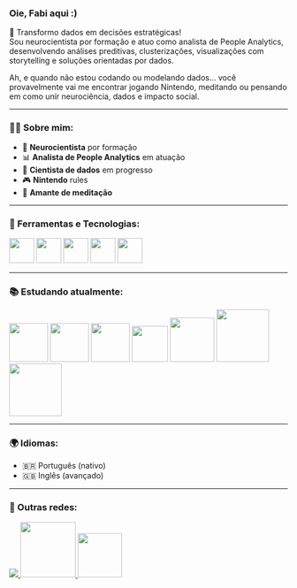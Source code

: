<!--### Hi there 👋-->

<!--
**fabicorallokuhlmann/fabicorallokuhlmann** is a ✨ _special_ ✨ repository because its `README.md` (this file) appears on your GitHub profile.

Here are some ideas to get you started:

- 🔭 I’m currently working on ...
- 🌱 I’m currently learning ...
- 👯 I’m looking to collaborate on ...
- 🤔 I’m looking for help with ...
- 💬 Ask me about ...
- 📫 How to reach me: ...
- 😄 Pronouns: ...
- ⚡ Fun fact: ...
-->
### Oie, Fabi aqui :)

🎯 Transformo dados em decisões estratégicas!  
Sou neurocientista por formação e atuo como analista de People Analytics, desenvolvendo análises preditivas, clusterizações, visualizações com storytelling e soluções orientadas por dados.

Ah, e quando não estou codando ou modelando dados... você provavelmente vai me encontrar jogando Nintendo, meditando ou pensando em como unir neurociência, dados e impacto social.  

---

### 👩‍💻 Sobre mim:
- 🧠 **Neurocientista** por formação  
- 📊 **Analista de People Analytics** em atuação  
- 🤖 **Cientista de dados** em progresso  
- 🎮 **Nintendo** rules  
- 🧘 **Amante de meditação**

<!--- ✨ Praticante de tiro com arco, futebol e kitesurf  -->

---

### 🚀 Ferramentas e Tecnologias:

<div display="inline">
<img src="https://cdn.jsdelivr.net/gh/devicons/devicon/icons/python/python-original.svg" width ="45" />
<img src="https://cdn.jsdelivr.net/gh/devicons/devicon/icons/microsoftsqlserver/microsoftsqlserver-plain.svg" width ="45" />
<img src="https://img.shields.io/badge/PowerBI-F2C811?style=for-the-badge&logo=powerbi&logoColor=black" width="45"/>
<img src="https://cdn.jsdelivr.net/gh/devicons/devicon/icons/mysql/mysql-original.svg" width ="45" />
<img src="https://upload.wikimedia.org/wikipedia/commons/thumb/3/34/Microsoft_Office_Excel_%282019%E2%80%93present%29.svg/512px-Microsoft_Office_Excel_%282019%E2%80%93present%29.svg.png" width="45"/>
</div>

---

### 📚 Estudando atualmente:

<div display="inline">
<img src="https://img.shields.io/badge/Numpy-777BB4?style=for-the-badge&logo=numpy&logoColor=white" width ="70" />
<img src="https://img.shields.io/badge/Pandas-2C2D72?style=for-the-badge&logo=pandas&logoColor=white" width ="70" />
<img src="https://img.shields.io/badge/Plotly-239120?style=for-the-badge&logo=plotly&logoColor=white" width ="70" />
<img src="https://img.shields.io/badge/SciPy-654FF0?style=for-the-badge&logo=SciPy&logoColor=white" width ="65" />
<img src="https://img.shields.io/badge/Matplotlib-%238b0000.svg?style=for-the-badge&logo=Matplotlib&logoColor=black" width ="80" />
<img src="https://img.shields.io/badge/TensorFlow-FF6F00?style=for-the-badge&logo=TensorFlow&logoColor=white" width ="95" />
<img src="https://img.shields.io/badge/scikit_learn-F7931E?style=for-the-badge&logo=scikit-learn&logoColor=white" width ="95" />
</div>

---

 <!--### 📌 Projetos em Destaque:

- 🔍 **Análise de Turnover e Clima Organizacional**  
  Modelagem de Health Score para franquias, com indicadores preditivos como eNPS, Q1/Q2, aderência a quadro ideal e low performers.  
  [🔗 Ver projeto](link-do-repo)

- 📈 **Dashboard de Performance no Power BI**  
  Desenvolvimento de dashboards estratégicos para análise de metas e KPIs.  
  [🔗 Ver projeto](link-do-repo)

- 🧠 **Estudo de Neurociência & Dados**  
  Análise de padrões comportamentais a partir de dados experimentais com base em neurociência cognitiva.  
  [🔗 Ver projeto](link-do-repo)

*(me avisa se quiser ajuda para colocar links e descrição real dos seus projetos!)*

---
-->
### 🌍 Idiomas:

- 🇧🇷 Português (nativo)  
- 🇬🇧 Inglês (avançado)  

---

### 🔗 Outras redes:

<a href="https://linkedin.com/in/fabianacorallokuhlmann">
  <img src="https://img.shields.io/badge/linkedin-%230077B5.svg?style=for-the-badge&logo=linkedin&logoColor=white"/>
</a>    
  
<a href="https://sites.google.com/view/portfoliodeprojetosfabianack/in%C3%ADcio">
<img src="https://img.shields.io/badge/Portfolio-255E63?style=for-the-badge&logo=About.me&logoColor=white" width ="100"/>
</a>

<a href="mailto:fabiana.corallo01@gmail.com">
<img src="https://img.shields.io/badge/Gmail-D14836?style=for-the-badge&logo=gmail&logoColor=white" width ="80"/> 
</a> 
 
 <!--
 <a href="https://linkedin.com/in/fabianacorallokuhlmann">
  <img src="https://img.shields.io/badge/linkedin-%230077B5.svg?style=for-the-badge&logo=linkedin&logoColor=white">
</a>

&nbsp;&nbsp;<img src="https://img.shields.io/badge/Instagram-E4405F?style=for-the-badge&logo=instagram&logoColor=white" width ="100" />
-->
<!--
&nbsp;&nbsp;<img src="https://github.com/microsoft/PowerBI-Icons/blob/main/SVG/Power-Virtual-Agents-Colored.svg" width ="45" />&nbsp;&nbsp;
&nbsp;&nbsp;<img src="https://github.com/microsoft/PowerBI-Icons/blob/main/SVG/Power-Apps-Colored.svg" width ="45" />&nbsp;&nbsp;
<br/><br/>-->

<!--
<img src="https://www.vectorlogo.zone/logos/metabase/metabase-icon.svg" width ="45">
<img src="https://www.svgrepo.com/show/354012/looker-icon.svg" width ="45">
<img src="https://www.svgrepo.com/show/374159/vba.svg" width ="45"
-->
